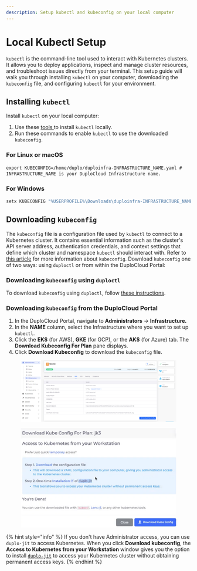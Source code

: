 ```yaml
---
description: Setup kubectl and kubeconfig on your local computer
---
```


# Local Kubectl Setup

`kubectl` is the command-line tool used to interact with Kubernetes clusters. It allows you to deploy applications, inspect and manage cluster resources, and troubleshoot issues directly from your terminal. This setup guide will walk you through installing `kubectl` on your computer, downloading the `kubeconfig` file, and configuring `kubectl` for your environment.

## Installing `kubectl`

Install `kubectl` on your local computer:

1. Use these [tools ](https://kubernetes.io/docs/tasks/tools/)to install `kubectl` locally.
2. Run these commands to enable `kubectl` to use the downloaded `kubeconfig`.

### **For Linux or macOS**

```shell
export KUBECONFIG=/home/duplo/duploinfra-INFRASTRUCTURE_NAME.yaml # INFRASTRUCTURE_NAME is your DuploCloud Infrastructure name.
```

### **For Windows**

```powershell
setx KUBECONFIG "%USERPROFILE%\Downloads\duploinfra-INFRASTRUCTURE_NAME.yaml" # INFRASTRU
```

## Downloading `kubeconfig`

The `kubeconfig` file is a configuration file used by `kubectl` to connect to a Kubernetes cluster. It contains essential information such as the cluster's API server address, authentication credentials, and context settings that define which cluster and namespace `kubectl` should interact with. Refer to [this article](https://kubernetes.io/docs/concepts/configuration/organize-cluster-access-kubeconfig/) for more information about `kubeconfig`. Download `kubeconfig` one of two ways: using `duploctl` or from within the DuploCloud Portal:&#x20;

### Downloading `kubeconfig` using `duploctl`

To download `kubeconfig` using `duploctl`, follow [these instructions](https://cli.duplocloud.com/Jit/#duplo_resource.jit.DuploJit.update_kubeconfig).&#x20;

### Downloading `kubeconfig` from the DuploCloud Portal

1. In the DuploCloud Portal, navigate to **Administrators** -> **Infrastructure.**
2. In the **NAME** column, select the Infrastructure where you want to set up `kubectl`.&#x20;
3. Click the **EKS** (for AWS), **GKE** (for GCP), or the **AKS** (for Azure) tab. The **Download Kubeconfig For Plan** pane displays.
4. Click **Download Kubeconfig** to download the `kubeconfig` file.

<figure><img src="../../../.gitbook/assets/pic 1.png" alt=""><figcaption></figcaption></figure>

<div align="left"><figure><img src="../../../.gitbook/assets/pic 2.png" alt=""><figcaption></figcaption></figure></div>

{% hint style="info" %}
If you don't have Administrator access, you can use `duplo-jit` to access Kubernetes. When you click **Download kubeconfig**, the **Access to Kubernetes from your Workstation** window gives you the option to install [`duplo-jit`](../../../aws-user-guide/use-cases/jit-access.md) to access your Kubernetes cluster without obtaining permanent access keys.
{% endhint %}

